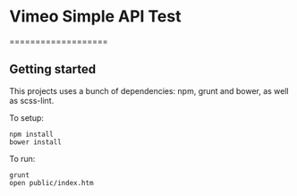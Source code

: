 #  Vimeo Simple API Test
===================

Getting started
----------------

This projects uses a bunch of dependencies: npm, grunt and bower, as well as scss-lint.

To setup:

    npm install
    bower install

To run:

    grunt
    open public/index.htm
